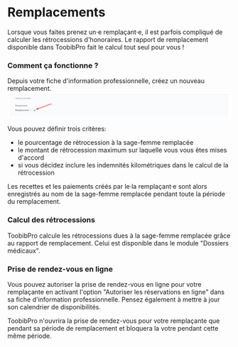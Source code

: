 # Remplacements

Lorsque vous faites prenez un·e remplaçant·e, il est parfois compliqué de calculer les rétrocessions d'honoraires.
Le rapport de remplacement disponible dans ToobibPro fait le calcul tout seul pour vous !


### Comment ça fonctionne ?

Depuis votre fiche d'information professionnelle, créez un nouveau remplacement.
![Nouveau remplacements](/content/maia/replacement/new_replacement.png)

Vous pouvez définir trois critères:

- le pourcentage de rétrocession à la sage-femme remplacée
- le montant de rétrocession maximum sur laquelle vous vous êtes mises d'accord
- si vous décidez inclure les indemnités kilométriques dans le calcul de la rétrocession

Les recettes et les paiements créés par le·la remplaçant·e sont alors enregistrés au nom de la sage-femme remplacée pendant toute la période du remplacement.

### Calcul des rétrocessions

ToobibPro calcule les rétrocessions dues à la sage-femme remplacée grâce au rapport de remplacement.
Celui est disponible dans le module "Dossiers médicaux".

### Prise de rendez-vous en ligne

Vous pouvez autoriser la prise de rendez-vous en ligne pour votre remplaçante en activant l'option "Autoriser les réservations en ligne" dans sa fiche d'information professionnelle.
Pensez également à mettre à jour son calendrier de disponibilités.

ToobibPro n'ouvrira la prise de rendez-vous pour votre remplaçante que pendant sa période de remplacement et bloquera la votre pendant cette même période.
